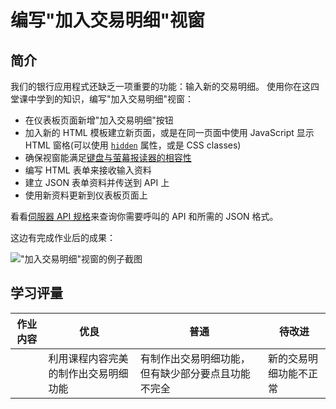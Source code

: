 # 编写"加入交易明细"视窗

## 简介

我们的银行应用程式还缺乏一项重要的功能：输入新的交易明细。
使用你在这四堂课中学到的知识，编写"加入交易明细"视窗：

- 在仪表板页面新增"加入交易明细"按钮
- 加入新的 HTML 模板建立新页面，或是在同一页面中使用 JavaScript 显示 HTML 窗格(可以使用 [`hidden`](https://developer.mozilla.org/docs/Web/HTML/Global_attributes/hidden) 属性，或是 CSS classes)
- 确保视窗能满足[键盘与萤幕报读器的相容性](https://developer.paciellogroup.com/blog/2018/06/the-current-state-of-modal-dialog-accessibility/)
- 编写 HTML 表单来接收输入资料
- 建立 JSON 表单资料并传送到 API 上
- 使用新资料更新到仪表板页面上

看看[伺服器 API 规格](../../api/README.zh-cn.md)来查询你需要呼叫的 API 和所需的 JSON 格式。

这边有完成作业后的成果：

!["加入交易明细"视窗的例子截图](../images/dialog.png)

## 学习评量

| 作业内容 | 优良                                 | 普通                                               | 待改进                 |
| -------- | ------------------------------------ | -------------------------------------------------- | ---------------------- |
|          | 利用课程内容完美的制作出交易明细功能 | 有制作出交易明细功能，但有缺少部分要点且功能不完全 | 新的交易明细功能不正常 |
